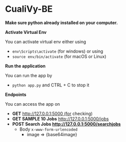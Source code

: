 # CualiVy-BE

**Make sure python already installed on your computer.**

**Activate Virtual Env**

You can activate virtual env either using

- ```env\Scripts\activate``` (for windows) or using
- ```source env/bin/activate``` (for macOS or Linux)

**Run the application**

You can run the app by

- ```python app.py```
  and CTRL + C to stop it

**Endpoints**

You can access the app on

- **GET** http://127.0.0.1:5000 (for checking)
- **GET SAMPLE 10 Jobs** http://127.0.0.1:5000/jobs
- **POST Search Jobs <http://127.0.0.1:5000/searchjobs>**
  - Body ```x-www-form-urlencoded```
    - image => {base64image}
